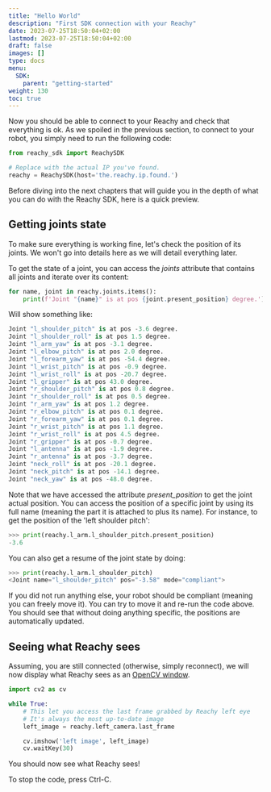 ```yaml
---
title: "Hello World"
description: "First SDK connection with your Reachy"
date: 2023-07-25T18:50:04+02:00
lastmod: 2023-07-25T18:50:04+02:00
draft: false
images: []
type: docs
menu:
  SDK:
    parent: "getting-started"
weight: 130
toc: true
---
```


Now you should be able to connect to your Reachy and check that everything is ok. As we spoiled in the previous section, to connect to your robot, you simply need to run the following code:

```python
from reachy_sdk import ReachySDK

# Replace with the actual IP you've found.
reachy = ReachySDK(host='the.reachy.ip.found.')
```

Before diving into the next chapters that will guide you in the depth of what you can do with the Reachy SDK, here is a quick preview.

## Getting joints state

To make sure everything is working fine, let's check the position of its joints. We won't go into details here as we will detail everything later.

To get the state of a joint, you can access the *joints* attribute that contains all joints and iterate over its content:

```python
for name, joint in reachy.joints.items(): 
    print(f'Joint "{name}" is at pos {joint.present_position} degree.') 
```

Will show something like:
```python
Joint "l_shoulder_pitch" is at pos -3.6 degree.
Joint "l_shoulder_roll" is at pos 1.5 degree.
Joint "l_arm_yaw" is at pos -3.1 degree.
Joint "l_elbow_pitch" is at pos 2.0 degree.
Joint "l_forearm_yaw" is at pos -54.4 degree.
Joint "l_wrist_pitch" is at pos -0.9 degree.
Joint "l_wrist_roll" is at pos -20.7 degree.
Joint "l_gripper" is at pos 43.0 degree.
Joint "r_shoulder_pitch" is at pos 0.8 degree.
Joint "r_shoulder_roll" is at pos 0.5 degree.
Joint "r_arm_yaw" is at pos 1.2 degree.
Joint "r_elbow_pitch" is at pos 0.1 degree.
Joint "r_forearm_yaw" is at pos 0.1 degree.
Joint "r_wrist_pitch" is at pos 1.1 degree.
Joint "r_wrist_roll" is at pos 4.5 degree.
Joint "r_gripper" is at pos -0.7 degree.
Joint "l_antenna" is at pos -1.9 degree.
Joint "r_antenna" is at pos -3.7 degree.
Joint "neck_roll" is at pos -20.1 degree.
Joint "neck_pitch" is at pos -14.1 degree.
Joint "neck_yaw" is at pos -48.0 degree.
```

Note that we have accessed the attribute *present_position* to get the joint actual position. You can access the position of a specific joint by using its full name (meaning the part it is attached to plus its name). For instance, to get the position of the 'left shoulder pitch':

```python
>>> print(reachy.l_arm.l_shoulder_pitch.present_position)
-3.6
```

You can also get a resume of the joint state by doing:
```python
>>> print(reachy.l_arm.l_shoulder_pitch)
<Joint name="l_shoulder_pitch" pos="-3.58" mode="compliant">
```

If you did not run anything else, your robot should be compliant (meaning you can freely move it). You can try to move it and re-run the code above. You should see that without doing anything specific, the positions are automatically updated.

## Seeing what Reachy sees

Assuming, you are still connected (otherwise, simply reconnect), we will now display what Reachy sees as an [OpenCV window](https://opencv.org). 

```python
import cv2 as cv

while True:
    # This let you access the last frame grabbed by Reachy left eye
    # It's always the most up-to-date image
    left_image = reachy.left_camera.last_frame

    cv.imshow('left image', left_image)
    cv.waitKey(30)
```

You should now see what Reachy sees!

To stop the code, press Ctrl-C.


